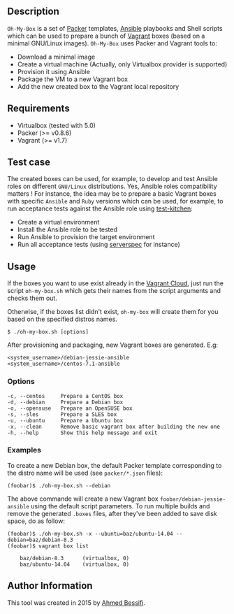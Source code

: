 ## Description

`Oh-My-Box` is a set of [Packer](https://www.packer.io) templates, [Ansible](http://www.ansible.com) playbooks and Shell scripts which can be used to prepare a bunch of [Vagrant](https://www.vagrantup.com) boxes (based on a minimal GNU/Linux images). `Oh-My-Box` uses Packer and Vagrant tools to:

- Download a minimal image
- Create a virtual machine (Actually, only Virtualbox provider is supported)
- Provision it using Ansible
- Package the VM to a new Vagrant box
- Add the new created box to the Vagrant local repository

## Requirements

- Virtualbox (tested with 5.0)
- Packer (>= v0.8.6)
- Vagrant (>= v1.7)

## Test case

The created boxes can be used, for example, to develop and test Ansible roles on different `GNU/Linux` distributions. Yes, Ansible roles compatibility matters !
For instance, the idea may be to prepare a basic Vagrant boxes with specific `Ansible` and `Ruby` versions which can be used, for example, to run acceptance tests against the Ansible role using [test-kitchen](http://kitchen.ci):

- Create a virtual environment
- Install the Ansible role to be tested
- Run Ansible to provision the target environment
- Run all acceptance tests (using [serverspec](http://serverspec.org/) for instance)


## Usage

If the boxes you want to use exist already in the [Vagrant Cloud](https://atlas.hashicorp.com/boxes/search?vagrantcloud), just run the script `oh-my-box.sh` which gets their names from the script arguments and checks them out.

Otherwise, if the boxes list didn't exist, `oh-my-box` will create them for you based on the specified distros names.

	$ ./oh-my-box.sh [options]

After provisioning and packaging, new Vagrant boxes are generated. E.g:

	<system_username>/debian-jessie-ansible
	<system_username>/centos-7.1-ansible

### Options

    -c, --centos     Prepare a CentOS box
    -d, --debian     Prepare a Debian box
    -o, --opensuse   Prepare an OpenSUSE box
    -s, --sles       Prepare a SLES box
    -u, --ubuntu     Prepare a Ubuntu box
    -x, --clean      Remove basic vagrant box after building the new one
    -h, --help       Show this help message and exit

### Examples

To create a new Debian box, the default Packer template corresponding to the distro name will be used (see `packer/*.json` files):

	(foobar)$ ./oh-my-box.sh --debian

The above commande will create a new Vagrant box `foobar/debian-jessie-ansible` using the default script parameters. To run multiple builds and remove the generated `.boxes` files, after they've been added to save disk space, do as follow:

	(foobar)$ ./oh-my-box.sh -x --ubuntu=baz/ubuntu-14.04 --debian=baz/debian-8.3
	(foobar)$ vagrant box list

		baz/debian-8.3      (virtualbox, 0)
		baz/ubuntu-14.04    (virtualbox, 0)

## Author Information

This tool was created in 2015 by [Ahmed Bessifi](https://www.linkedin.com/in/abessifi/).
